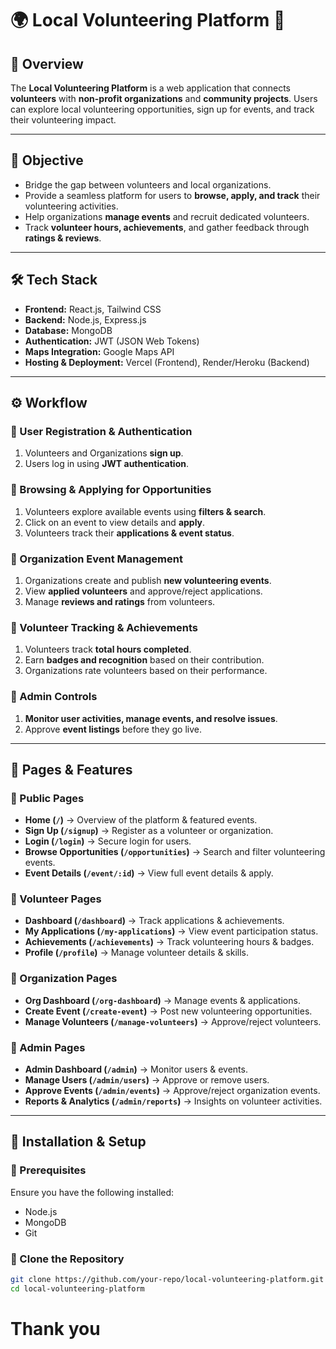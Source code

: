 # 🌍 Local Volunteering Platform 🤝  

## 📌 Overview  
The **Local Volunteering Platform** is a web application that connects **volunteers** with **non-profit organizations** and **community projects**. Users can explore local volunteering opportunities, sign up for events, and track their volunteering impact.  

---

## 🎯 Objective  
- Bridge the gap between volunteers and local organizations.  
- Provide a seamless platform for users to **browse, apply, and track** their volunteering activities.  
- Help organizations **manage events** and recruit dedicated volunteers.  
- Track **volunteer hours, achievements**, and gather feedback through **ratings & reviews**.  

---

## 🛠️ Tech Stack  
- **Frontend:** React.js, Tailwind CSS  
- **Backend:** Node.js, Express.js  
- **Database:** MongoDB  
- **Authentication:** JWT (JSON Web Tokens)  
- **Maps Integration:** Google Maps API  
- **Hosting & Deployment:** Vercel (Frontend), Render/Heroku (Backend)  

---

## ⚙️ Workflow  

### **🔹 User Registration & Authentication**  
1. Volunteers and Organizations **sign up**.  
2. Users log in using **JWT authentication**.  

### **🔹 Browsing & Applying for Opportunities**  
1. Volunteers explore available events using **filters & search**.  
2. Click on an event to view details and **apply**.  
3. Volunteers track their **applications & event status**.  

### **🔹 Organization Event Management**  
1. Organizations create and publish **new volunteering events**.  
2. View **applied volunteers** and approve/reject applications.  
3. Manage **reviews and ratings** from volunteers.  

### **🔹 Volunteer Tracking & Achievements**  
1. Volunteers track **total hours completed**.  
2. Earn **badges and recognition** based on their contribution.  
3. Organizations rate volunteers based on their performance.  

### **🔹 Admin Controls**  
1. **Monitor user activities, manage events, and resolve issues**.  
2. Approve **event listings** before they go live.  

---

## 📄 Pages & Features  

### **🔹 Public Pages**  
- **Home (`/`)** → Overview of the platform & featured events.  
- **Sign Up (`/signup`)** → Register as a volunteer or organization.  
- **Login (`/login`)** → Secure login for users.  
- **Browse Opportunities (`/opportunities`)** → Search and filter volunteering events.  
- **Event Details (`/event/:id`)** → View full event details & apply.  

### **🔹 Volunteer Pages**  
- **Dashboard (`/dashboard`)** → Track applications & achievements.  
- **My Applications (`/my-applications`)** → View event participation status.  
- **Achievements (`/achievements`)** → Track volunteering hours & badges.  
- **Profile (`/profile`)** → Manage volunteer details & skills.  

### **🔹 Organization Pages**  
- **Org Dashboard (`/org-dashboard`)** → Manage events & applications.  
- **Create Event (`/create-event`)** → Post new volunteering opportunities.  
- **Manage Volunteers (`/manage-volunteers`)** → Approve/reject volunteers.  

### **🔹 Admin Pages**  
- **Admin Dashboard (`/admin`)** → Monitor users & events.  
- **Manage Users (`/admin/users`)** → Approve or remove users.  
- **Approve Events (`/admin/events`)** → Approve/reject organization events.  
- **Reports & Analytics (`/admin/reports`)** → Insights on volunteer activities.  

---

## 🚀 Installation & Setup  

### **🔹 Prerequisites**  
Ensure you have the following installed:  
- Node.js  
- MongoDB  
- Git  

### **🔹 Clone the Repository**  
```bash
git clone https://github.com/your-repo/local-volunteering-platform.git
cd local-volunteering-platform
```
# Thank you